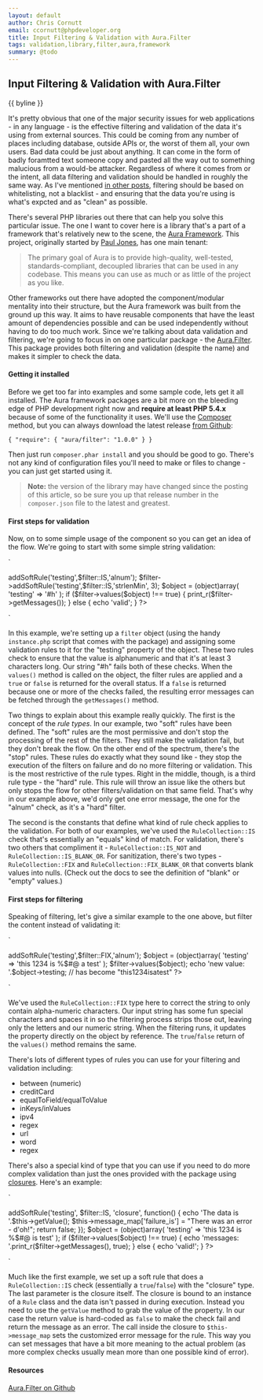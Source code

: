```yaml
---
layout: default
author: Chris Cornutt
email: ccornutt@phpdeveloper.org
title: Input Filtering & Validation with Aura.Filter
tags: validation,library,filter,aura,framework
summary: @todo
---
```


Input Filtering & Validation with Aura.Filter
--------------

{{ byline }}

It's pretty obvious that one of the major security issues for web applications - in any language - is the effective filtering and validation of the data it's using from external sources. This could be coming from any number of places including database, outside APIs or, the worst of them all, your own users. Bad data could be just about anything. It can come in the form of badly foramtted text someone copy and pasted all the way out to something malucious from a would-be attacker. Regardless of where it comes from or the intent, all data filtering and validation should be handled in roughly the same way. As I've mentioned [in other posts](/2013/04/01/Effective-Validation-with-Respect.html), filtering should be based on whitelisting, not a blacklist - and ensuring that the data you're using is what's expcted and as "clean" as possible.

There's several PHP libraries out there that can help you solve this particular issue. The one I want to cover here is a library that's a part of a framework that's relatively new to the scene, the [Aura Framework](http://auraphp.com). This project, originally started by [Paul Jones](http://twitter.com/pmjones), has one main tenant:

> The primary goal of Aura is to provide high-quality, well-tested, standards-compliant, decoupled libraries that can be used in any codebase. This means you can use as much or as little of the project as you like.

Other frameworks out there have adopted the component/modular mentality into their structure, but the Aura framework was built from the ground up this way. It aims to have reusable components that have the least amount of dependencies possible and can be used independently without having to do too much work. Since we're talking about data validation and filtering, we're going to focus in on one particular package - the [Aura.Filter](http://auraphp.com/packages/Aura.Filter). This package provides both filtering and validation (despite the name) and makes it simpler to check the data.

#### Getting it installed

Before we get too far into examples and some sample code, lets get it all installed. The Aura framework packages are a bit more on the bleeding edge of PHP development right now and **require at least PHP 5.4.x** because of some of the functionality it uses. We'll use the [Composer](http://getcomposer.org) method, but you can always download the latest release [from Github](https://github.com/auraphp/Aura.Filter):

`
{
    "require": {
        "aura/filter": "1.0.0"
    }
}
`

Then just run `composer.phar install` and you should be good to go. There's not any kind of configuration files you'll need to make or files to change - you can just get started using it.

> **Note:** the version of the library may have changed since the posting of this article, so be sure you up that release number in the `composer.json` file to the latest and greatest.

#### First steps for validation

Now, on to some simple usage of the component so you can get an idea of the flow. We're going to start with some simple string validation:

`
<?php
require_once 'vendor/autoload.php';

$filter = require_once 'vendor/aura/filter/scripts/instance.php';

$filter->addSoftRule('testing',$filter::IS,'alnum');
$filter->addSoftRule('testing',$filter::IS,'strlenMin', 3);

$object = (object)array(
    'testing' => '#h'
);

if ($filter->values($object) !== true) {
    print_r($filter->getMessages());
} else {
    echo 'valid';
}

?>
`

In this example, we're setting up a `filter` object (using the handy `instance.php` script that comes with the package) and assigning some validation rules to it for the "testing" property of the object. These two rules check to ensure that the value is alphanumeric and that it's at least 3 characters long. Our string "#h" fails both of these checks. When the `values()` method is called on the object, the filter rules are applied and a `true` or `false` is returned for the overall status. If a `false` is returned because one or more of the checks failed, the resulting error messages can be fetched through the `getMessages()` method.

Two things to explain about this example really quickly. The first is the concept of the *rule types*. In our example, two "soft" rules have been defined. The "soft" rules are the most permissive and don't stop the processing of the rest of the filters. They still make the validation fail, but they don't break the flow. On the other end of the spectrum, there's the "stop" rules. These rules do exactly what they sound like - they stop the execution of the filters on failure and do no more filtering or validation. This is the most restrictive of the rule types. Right in the middle, though, is a third rule type - the "hard" rule. This rule will throw an issue like the others but only stops the flow for other filters/validation on that same field. That's why in our example above, we'd only get one error message, the one for the "alnum" check, as it's a "hard" filter.

The second is the constants that define what kind of rule check applies to the validation. For both of our examples, we've used the `RuleCollection::IS` check that's essentially an "equals" kind of match. For validation, there's two others that compliment it - `RuleCollection::IS_NOT` and `RuleCollection::IS_BLANK_OR`. For sanitization, there's two types - `RuleCollection::FIX` and `RuleCollection::FIX_BLANK_OR` that converts blank values into nulls. (Check out the docs to see the definition of "blank" or "empty" values.)

#### First steps for filtering

Speaking of filtering, let's give a similar example to the one above, but filter the content instead of validating it:

`
<?php
require_once 'vendor/autoload.php';

$filter = require_once 'vendor/aura/filter/scripts/instance.php';
$filter->addSoftRule('testing',$filter::FIX,'alnum');

$object = (object)array(
    'testing' => 'this 1234 is %$#@ a test'
);

$filter->values($object);
echo 'new value: '.$object->testing; // has become "this1234isatest"

?>
`

We've used the `RuleCollection::FIX` type here to correct the string to only contain alpha-numeric characters. Our input string has some fun special characters and spaces it in so the filtering process strips those out, leaving only the letters and our numeric string. When the filtering runs, it updates the property directly on the object by reference. The `true`/`false` return of the `values()` method remains the same.

There's lots of different types of rules you can use for your filtering and validation including:

- between (numeric)
- creditCard
- equalToField/equalToValue
- inKeys/inValues
- ipv4
- regex
- url
- word
- regex

There's also a special kind of type that you can use if you need to do more complex validation than just the ones provided with the package using [closures](http://php.net/closures). Here's an example:

`
<?php
require_once 'vendor/autoload.php';

$filter = require_once 'vendor/aura/filter/scripts/instance.php';

// Hard-coding a return of false to make the rule fail
$filter->addSoftRule('testing', $filter::IS, 'closure', function() {

    echo 'The data is '.$this->getValue();
    $this->message_map['failure_is'] = "There was an error - d'oh!";
    return false;
});

$object = (object)array(
    'testing' => 'this 1234 is %$#@ is test'
);

if ($filter->values($object) !== true) {
    echo 'messages: '.print_r($filter->getMessages(), true);
} else {
    echo 'valid!';
}
?>
`

Much like the first example, we set up a soft rule that does a `RuleCollection::IS` check (essentially a `true`/`false`) with the "closure" type. The last parameter is the closure itself. The closure is bound to an instance of a `Rule` class and the data isn't passed in during execution. Instead you need to use the `getValue` method to grab the value of the property. In our case the return value is hard-coded as `false` to make the check fail and return the message as an error. The call inside the closure to `$this->message_map` sets the customized error message for the rule. This way you can set messages that have a bit more meaning to the actual problem (as more complex checks usually mean more than one possible kind of error).


#### Resources

[Aura.Filter on Github](https://github.com/auraphp/Aura.Filter)
